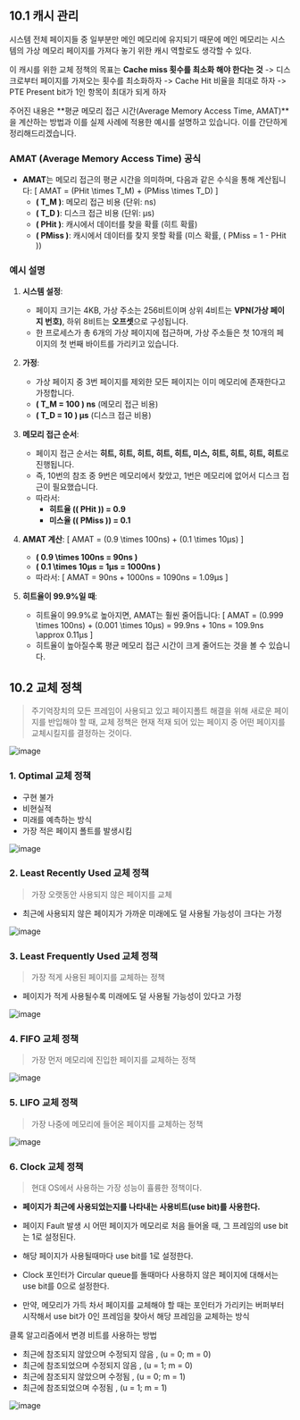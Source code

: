 ## 10.1 캐시 관리

시스템 전체 페이지들 중 일부분만 메인 메모리에 유지되기 때문에
메인 메모리는 시스템의 가상 메모리 페이지를 가져다 놓기 위한 캐시 역할로도 생각할 수 있다.

이 캐시를 위한 교체 정책의 목표는 **Cache miss 횟수를 최소화 해야 한다는 것**
-> 디스크로부터 페이지를 가져오는 횟수를 최소화하자
-> Cache Hit 비율을 최대로 하자
-> PTE Present bit가 1인 항목이 최대가 되게 하자

주어진 내용은 **평균 메모리 접근 시간(Average Memory Access Time, AMAT)**을 계산하는 방법과 이를 실제 사례에 적용한 예시를 설명하고 있습니다. 이를 간단하게 정리해드리겠습니다.

### **AMAT (Average Memory Access Time) 공식**
- **AMAT**는 메모리 접근의 평균 시간을 의미하며, 다음과 같은 수식을 통해 계산됩니다:
  \[
  AMAT = (PHit \times T_M) + (PMiss \times T_D)
  \]
  - **\( T_M \)**: 메모리 접근 비용 (단위: ns)
  - **\( T_D \)**: 디스크 접근 비용 (단위: μs)
  - **\( PHit \)**: 캐시에서 데이터를 찾을 확률 (히트 확률)
  - **\( PMiss \)**: 캐시에서 데이터를 찾지 못할 확률 (미스 확률, \( PMiss = 1 - PHit \))

### **예시 설명**
1. **시스템 설정**:
   - 페이지 크기는 4KB, 가상 주소는 256비트이며 상위 4비트는 **VPN(가상 페이지 번호)**, 하위 8비트는 **오프셋**으로 구성됩니다.
   - 한 프로세스가 총 6개의 가상 페이지에 접근하며, 가상 주소들은 첫 10개의 페이지의 첫 번째 바이트를 가리키고 있습니다.

2. **가정**:
   - 가상 페이지 중 3번 페이지를 제외한 모든 페이지는 이미 메모리에 존재한다고 가정합니다.
   - **\( T_M = 100 \) ns** (메모리 접근 비용)
   - **\( T_D = 10 \) μs** (디스크 접근 비용)

3. **메모리 접근 순서**:
   - 페이지 접근 순서는 **히트, 히트, 히트, 히트, 히트, 미스, 히트, 히트, 히트, 히트**로 진행됩니다.
   - 즉, 10번의 참조 중 9번은 메모리에서 찾았고, 1번은 메모리에 없어서 디스크 접근이 필요했습니다.
   - 따라서:
     - **히트율 (\( PHit \)) = 0.9**
     - **미스율 (\( PMiss \)) = 0.1**

4. **AMAT 계산**:
   \[
   AMAT = (0.9 \times 100ns) + (0.1 \times 10μs)
   \]
   - **\( 0.9 \times 100ns = 90ns \)**
   - **\( 0.1 \times 10μs = 1μs = 1000ns \)**
   - 따라서:
   \[
   AMAT = 90ns + 1000ns = 1090ns = 1.09μs
   \]

5. **히트율이 99.9%일 때**:
   - 히트율이 99.9%로 높아지면, AMAT는 훨씬 줄어듭니다:
   \[
   AMAT = (0.999 \times 100ns) + (0.001 \times 10μs) = 99.9ns + 10ns = 109.9ns \approx 0.11μs
   \]
   - 히트율이 높아질수록 평균 메모리 접근 시간이 크게 줄어드는 것을 볼 수 있습니다.
  
## 10.2 교체 정책

> 주기억장치의 모든 프레임이 사용되고 있고 페이지폴트 해결을 위해 새로운 페이지를 반입해야 할 때,
> 교체 정책은 현재 적재 되어 있는 페이지 중 어떤 페이지를 교체시킬지를 결정하는 것이다.

![image](https://github.com/user-attachments/assets/a78e5f76-2dcc-43d8-be08-81fa15485498)

### 1. Optimal 교체 정책
- 구현 불가
- 비현실적
- 미래를 예측하는 방식
- 가장 적은 페이지 폴트를 발생시킴

![image](https://github.com/user-attachments/assets/cee95fe1-1abd-4214-ba65-940fab50c36a)

### 2. Least Recently Used 교체 정책
> 가장 오랫동안 사용되지 않은 페이지를 교체

- 최근에 사용되지 않은 페이지가 가까운 미래에도 덜 사용될 가능성이 크다는 가정

![image](https://github.com/user-attachments/assets/36a3cd2e-fb03-40f8-9b75-9b09a34b4c99)

### 3. Least Frequently Used 교체 정책
> 가장 적게 사용된 페이지를 교체하는 정책

- 페이지가 적게 사용될수록 미래에도 덜 사용될 가능성이 있다고 가정

![image](https://github.com/user-attachments/assets/a137f21d-f555-4b08-960b-4e740e0e81ea)

### 4. FIFO 교체 정책
> 가장 먼저 메모리에 진입한 페이지를 교체하는 정책

![image](https://github.com/user-attachments/assets/9ce2244d-6269-4df4-aa37-f1187148ccd5)

### 5. LIFO 교체 정책
> 가장 나중에 메모리에 들어온 페이지를 교체하는 정책

![image](https://github.com/user-attachments/assets/e58628ff-83a7-4b16-a5d6-f55781829587)

### 6. Clock 교체 정책
> 현대 OS에서 사용하는 가장 성능이 휼륭한 정책이다.

- **페이지가 최근에 사용되었는지를 나타내는 사용비트(use bit)를 사용한다.**

- 페이지 Fault 발생 시 어떤 페이지가 메모리로 처음 들어올 때, 그 프레임의 use bit는 1로 설정된다.
- 해당 페이지가 사용될때마다 use bit를 1로 설정한다.
- Clock 포인터가 Circular queue를 돌때마다 사용하지 않은 페이지에 대해서는 use bit를 0으로 설정한다.
- 만약, 메모리가 가득 차서 페이지를 교체해야 할 때는 포인터가 가리키는 버퍼부터 시작해서 use bit가 0인 프레임을 찾아서 해당 프레임을 교체하는 방식

클록 알고리즘에서 변경 비트를 사용하는 방법
- 최근에 참조되지 않았으며 수정되지 않음 , (u = 0; m = 0)
- 최근에 참조되었으며 수정되지 않음 , (u = 1; m = 0)
- 최근에 참조되지 않았으며 수정됨 , (u = 0; m = 1)
- 최근에 참조되었으며 수정됨 , (u = 1; m = 1)

![image](https://github.com/user-attachments/assets/0b57f6fd-8c42-4e66-bb98-c91853babd9b)
